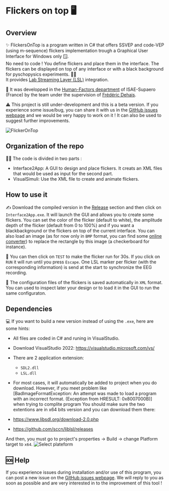 Flickers on top 🖥️
=======================

Overview
------------------
✨ FlickersOnTop is a program written in C# that offers SSVEP and code-VEP (using m-sequence) flickers implementation trough a Graphical User Interface for Windows only 🪟.   
No need to code ! You define flickers and place them in the interface. The flickers can be displayed on top of any interface or with a black background for pyschopysics experiments. 🧑‍🔬  
It provides [Lab Streaming Layer (LSL)](https://github.com/sccn/labstreaminglayer) integration.

🧠 It was developped in the [Human-Factors department](https://personnel.isae-supaero.fr/neuroergonomie-et-facteurs-humains-dcas?lang=en) of ISAE-Supaero (France) by the team under the supervision of [Frédéric Dehais](https://personnel.isae-supaero.fr/frederic-dehais/).  

⚠️ This project is still under-development and this is a beta version. If you experience some issue/bug, you can share it with us in the [GitHub issues webpage](https://github.com/ludovicdmt/FlickersOnTop/issues) and we would be very happy to work on it ! It can also be used to suggest further improvements. 

![FlickerOnTop](https://user-images.githubusercontent.com/19227268/207640580-4b37e8f1-eb59-4719-b924-be0f3882d3e6.PNG)

Organization of the repo
---------------
🧑‍💻 The code is divided in two parts : 
* Interface2App: A GUI to design and place flickers. It creats an XML files that would be used as input for the second part.
* VisualSimuli: Use the XML file to create and animate flickers.

How to use it
---------------
✍️ Download the compiled version in the [Release](https://github.com/ludovicdmt/FlickersOnTop/releases) section and then click on `Interface2App.exe`. It will launch the GUI and allows you to create some flickers. You can set the color of the flicker (default to white), the amplitude depth of the flicker (default from 0 to 100%) and if you want a blackbackground or the flickers on top of the current interface. You can also load an image (as for now only in `BMP` format, you can find some [online converter](https://image.online-convert.com/fr/convertir-en-bmp)) to replace the rectangle by this image (a checkerboard for instance).

🏃 You can then click on `TEST` to make the flicker run for 30s. If you click on `RUN` it will run until you press `Escape`. One LSL marker per flicker (with the corresponding information) is send at the start to synchronize the EEG recording.     

💾 The configuration files of the flickers is saved automatically in `XML` format. You can used to inspect later your design or to load it in the GUI to run the same configuraton.


Dependencies
---------------
💻 If you want to build a new version instead of using the `.exe`, here are some hints: 
- All files are coded in C# and runing in VisualStudio.  
- Download VisualStudio 2022: <https://visualstudio.microsoft.com/vs/>  
- There are 2 application extension: 
    * `SDL2.dll`
    * `LSL.dll`
- For most cases, it will automatically be added to project when you do download. However, if you meet problem like [BadImageFormatException: An attempt was made to load a program with an incorrect format. (Exception from HRESULT: 0x8007000B)] when trying to complite program
You should make sure the two extentions are in x64 bits version and you can download them there:

 - https://www.libsdl.org/download-2.0.php
 - https://github.com/sccn/liblsl/releases

 
And then, you must go to project's properties -> Build -> change Platform target to `x64`.
![Select plateform](https://user-images.githubusercontent.com/102971418/176470491-9454a7da-a7c8-4472-b526-578e37f3c928.png)

🆘 Help
--------------

If you experience issues during installation and/or use of this program, you can post a new issue on the [GitHub issues webpage](https://github.com/ludovicdmt/FlickersOnTop/issues). We will reply to you as soon as possible and are very interested in to the improvement of this tool !  
